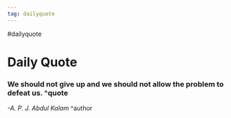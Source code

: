 ```yaml
---
tag: dailyquote
---
```


#dailyquote

# Daily Quote

### We should not give up and we should not allow the problem to defeat us. ^quote
*-A. P. J. Abdul Kalam* ^author
